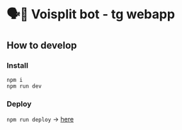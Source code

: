 # 🗣🤖 Voisplit bot - tg webapp

## How to develop

### Install

```
npm i
npm run dev
```

### Deploy

`npm run deploy` -> [here](https://sotabots.github.io/webapp_voisplit/)
